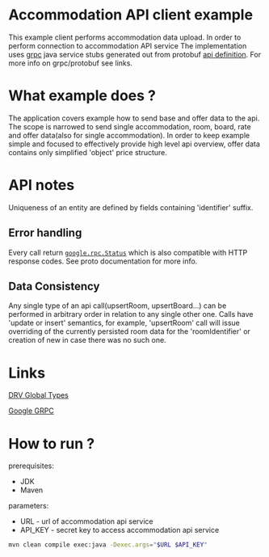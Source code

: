 # Accommodation API client example

This example client performs accommodation data upload. In order to 
perform connection to accommodation API service
The implementation uses [grpc](https://grpc.io) java service stubs generated out from protobuf 
[api definition](./src/main/proto/accommodation-api.proto). For more info
on grpc/protobuf see links.

# What example does ?

The application covers example how to send base and offer data to the api.
The scope is narrowed to send single accommodation, room, board, rate 
and offer data(also for single accommodation). In order to keep example 
simple and focused to effectively provide high level api overview, offer data 
contains only simplified 'object' price structure.

# API notes

Uniqueness of an 
entity are defined by fields containing 'identifier' suffix.

## Error handling

Every call return [`google.rpc.Status`](./src/main/proto/google/status.proto) which is also 
compatible with HTTP response codes. See proto documentation for more info.

## Data Consistency
 
Any single type of an api call(upsertRoom, upsertBoard...) can be performed in arbitrary order
in relation to any single other one. Calls have 'update or insert' semantics, 
for example, 'upsertRoom' call will issue overriding of the currently persisted 
room data for the 'roomIdentifier' or creation of new in case there was no such one. 


# Links

[DRV Global Types](https://globaltypecenter.de/index.php?language=en)

[Google GRPC](https://grpc.io)



# How to run ?

prerequisites:
* JDK
* Maven


parameters:
* URL - url of accommodation api service
* API_KEY - secret key to access accommodation api service

```bash
mvn clean compile exec:java -Dexec.args="$URL $API_KEY"
```